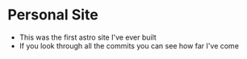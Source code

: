 # Personal Site

- This was the first astro site I've ever built
- If you look through all the commits you can see how far I've come